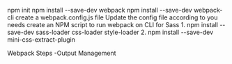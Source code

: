 npm init 
npm install --save-dev webpack
npm install --save-dev webpack-cli
create a webpack.config.js file
    Update the config file according to you needs
    create an NPM script to run webpack on CLI
    for Sass
        1. npm install --save-dev sass-loader css-loader style-loader
        2. npm install --save-dev mini-css-extract-plugin



Webpack Steps
    -Output Management